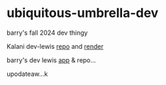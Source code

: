 # ubiquitous-umbrella-dev
barry's fall 2024 dev thingy


Kalani dev-lewis [repo](https://github.com/babayaga1013/dev-ida-lab-sorensen) and [render](https://dev-ida-lab-sorensen-1.onrender.com/)



barry's dev lewis [app](https://ubiquitous-umbrella-dev.onrender.com/read) & repo...

upodateaw...k 

